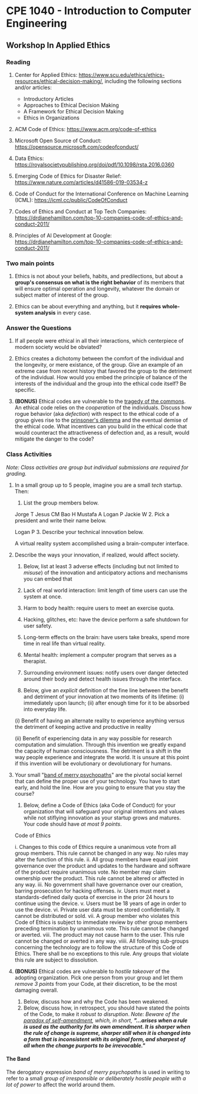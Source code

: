 # CPE 1040 - Introduction to Computer Engineering

## Workshop In Applied Ethics

### Reading

1. Center for Applied Ethics: https://www.scu.edu/ethics/ethics-resources/ethical-decision-making/, including the following sections and/or articles: 	
   - Introductory Articles
   - Approaches to Ethical Decision Making
   - A Framework for Ethical Decision Making
   - Ethics in Organizations 	
	 
2. ACM Code of Ethics: https://www.acm.org/code-of-ethics 	

3. Microsoft Open Source of Conduct: https://opensource.microsoft.com/codeofconduct/ 	

4. Data Ethics: https://royalsocietypublishing.org/doi/pdf/10.1098/rsta.2016.0360 	

5. Emerging Code of Ethics for Disaster Relief: https://www.nature.com/articles/d41586-019-03534-z 	

6. Code of Conduct for the International Conference on Machine Learning (ICML): https://icml.cc/public/CodeOfConduct 	

7. Codes of Ethics and Conduct at Top Tech Companies: https://drdianehamilton.com/top-10-companies-code-of-ethics-and-conduct-2011/ 	

8. Principles of AI Development at Google: https://drdianehamilton.com/top-10-companies-code-of-ethics-and-conduct-2011/


### Two main points

1. Ethics is not about your beliefs, habits, and predilections, but about a **group's consensus on what is the right behavior** of its members that will ensure optimal operation and longevity, whatever the domain or subject matter of interest of the group. 	

2. Ethics can be about everything and anything, but it **requires whole-system analysis** in every case.


### Answer the Questions

1. If all people were ethical in all their interactions, which centerpiece of modern society would be obviated?

2. Ethics creates a dichotomy between the comfort of the individual and the longevity, or mere existance, of the group. Give an example of an extreme case from recent history that favored the group to the detriment of the individual. How would you embed the principle of balance of the interests of the individual and the group into the ethical code itself? Be specific.

3. **(BONUS)** Ethical codes are vulnerable to the [tragedy of the commons](https://en.wikipedia.org/wiki/Tragedy_of_the_commons). An ethical code relies on the _cooperation_ of the individuals. Discuss how rogue behavior (aka _defection_) with respect to the ethical code of a group gives rise to the [prinsoner's dilemma](https://en.wikipedia.org/wiki/Prisoner's_dilemma) and the eventual demise of the ethical code. What incentives can you build in the ethical code that would counteract the attractiveness of defection and, as a result, would mitigate the danger to the code?


### Class Activities
_Note: Class activities are group but individual submissions are required for grading._
 
1. In a small group up to 5 people, imagine you are a small _tech_ startup. Then:
   1. List the group members below.
   
   	Jorge T
   	Jesus CM
   	Bao H
   	Mustafa A
   	Logan P
   	Jackie W
   2. Pick a president and write their name below.
   
   	Logan P
   3. Describe your technical innovation below.
   
   	A virtual reality system accomplished using a brain-computer interface.
   
2. Describe the ways your innovation, if realized, would affect society. 
   1. Below, list at least 3 adverse effects (including but not limited to _misuse_) of the innovation and anticipatory actions and mechanisms you can embed that
   
   	1. Lack of real world interaction: limit length of time users can use the system at once.
	2. Harm to body health: require users to meet an exercise quota.
	3. Hacking, glitches, etc: have the device perform a safe shutdown for user safety.
	4. Long-term effects on the brain: have users take breaks, spend more time in real life than virtual reality.
	5. Mental health: implement a computer program that serves as a therapist.
	6. Surrounding environment issues: notify users over danger detected around their body and detect health issues through the interface.
   2. Below, give an _explicit_ definition of the fine line between the benefit and detriment of your innovation at two moments of its lifetime: (i) immediately upon launch; (ii) after enough time for it to be absorbed into everyday life.
   
   	(i) Benefit of having an alternate reality to experience anything versus the detriment of keeping active and productive in reality
	
	(ii) Benefit of experiencing data in any way possible for research computation and simulation. Through this invention we greatly expand the capacity of human consciousness. The detriment is a shift in the way people experience and integrate the world. It is unsure at this point if this invention will be evolutionary or devolutionary for humans.
3. Your small "[band of merry psychopaths](#the-band)" are the pivotal social kernel that can define the proper use of your technology. You have to start early, and hold the line. How are you going to ensure that you stay the course? 
   1. Below, define a Code of Ethics (aka Code of Conduct) for your organization that will safeguard your original intentions and values while not stiflying innovation as your startup grows and matures. Your code should have _at most 9 points_.
   
   	Code of Ethics
	
	 i. Changes to this code of Ethics require a unanimous vote from all group members. This rule cannot be changed in any way. No rules may alter the function of this rule.
	 ii. All group members have equal joint governance over the product and updates to the hardware and software of the product require unanimous vote. No member may claim ownership over the product. This rule cannot be altered or affected in any way.
	 iii. No government shall have governance over our creation, barring prosecution for hacking offenses.
	 iv. Users must meet a standards-defined daily quota of exercise in the prior 24 hours to continue using the device.
	 v. Users must be 18 years of age in order to use the device.
	 vi. Private user data must be stored confidentially. It cannot be distributed or sold.
	 vii. A group member who violates this Code of Ethics is subject to immediate review by other group members preceding termination by unanimous vote. This rule cannot be changed or averted.
	 viii. The product may not cause harm to the user. This rule cannot be changed or averted in any way.
	 viiii. All following sub-groups concerning the technology are to follow the structure of this Code of Ethics. There shall be no exceptions to this rule. Any groups that violate this rule are subject to dissolution.
	 
4. **(BONUS)** Ethical codes are vulnerable to _hostile takeover_ of the adopting organization. Pick one person from your group and let them _remove 3 points_ from your Code, at their discretion, to be the most damaging overall. 
   1. Below, discuss how and why the Code has been weakened.
   2. Below, discuss how, in retrospect, you should have stated the points of the Code, to make it _robust to disruption_. _Note: Beware of the [paradox of self-amendment](https://legacy.earlham.edu/~peters/writing/psaessay.htm), which, in short, **"...arises when a rule is used as the authority for its own amendment. It is sharper when the rule of change is supreme, sharper still when it is changed into a form that is inconsistent with its original form, and sharpest of all when the change purports to be irrevocable."**_


#### The Band
The derogatory expression _band of merry psychopaths_ is used in writing to refer to a small _group of irresponsible or deliberately hostile people with a lot of power_ to affect the world around them.
